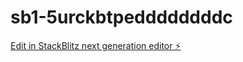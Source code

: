 # sb1-5urckbtpeddddddddc

[Edit in StackBlitz next generation editor ⚡️](https://stackblitz.com/~/github.com/ArthurPhyto/sb1-5urckbtpeddddddddc)